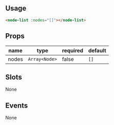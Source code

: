 ## Usage

```html
<node-list :nodes="[]"></node-list>
```

## Props

| name | type | required | default |
| ---- | ---- | -------- | ------- |
| nodes | `Array<Node>` | false | `[]` |

## Slots

None

## Events

None


